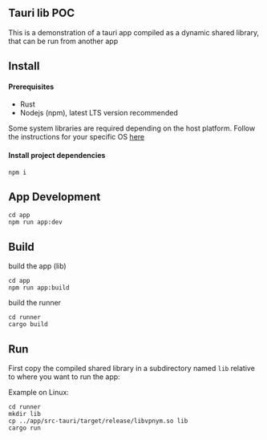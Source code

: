## Tauri lib POC

This is a demonstration of a tauri app compiled as a dynamic
shared library, that can be run from another app

## Install

#### Prerequisites

- Rust
- Nodejs (npm), latest LTS version recommended

Some system libraries are required depending on the host platform.
Follow the instructions for your specific OS [here](https://tauri.app/v1/guides/getting-started/prerequisites)

#### Install project dependencies

```
npm i
```

## App Development

```
cd app
npm run app:dev
```

## Build

build the app (lib)

```
cd app
npm run app:build
```

build the runner

```
cd runner
cargo build
```

## Run

First copy the compiled shared library in a subdirectory named
`lib` relative to where you want to run the app:

Example on Linux:

```
cd runner
mkdir lib
cp ../app/src-tauri/target/release/libvpnym.so lib
cargo run
```

